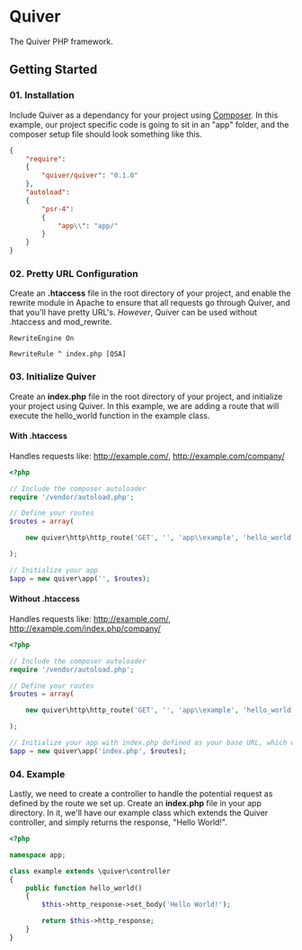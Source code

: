 # Quiver
The Quiver PHP framework.

## Getting Started

### 01. Installation

Include Quiver as a dependancy for your project using [Composer](https://getcomposer.org/). In this example, our project specific code is going to sit in an "app" folder, and the composer setup file should look something like this.

```json
{
	"require":
	{
		"quiver/quiver": "0.1.0"
	},
	"autoload":
	{
		"psr-4":
		{
			"app\\": "app/"
		}
	}
}
```

### 02. Pretty URL Configuration

Create an **.htaccess** file in the root directory of your project, and enable the rewrite module in Apache to ensure that all requests go through Quiver, and that you'll have pretty URL's. _However_, Quiver can be used without .htaccess and mod_rewrite.

```
RewriteEngine On

RewriteRule ^ index.php [QSA]
```

### 03. Initialize Quiver

Create an **index.php** file in the root directory of your project, and initialize your project using Quiver. In this example, we are adding a route that will execute the hello_world function in the example class.

#### With .htaccess

Handles requests like: http://example.com/, http://example.com/company/

```php
<?php

// Include the composer autoloader
require '/vendor/autoload.php';

// Define your routes
$routes = array(

	new quiver\http\http_route('GET', '', 'app\\example', 'hello_world')

);

// Initialize your app
$app = new quiver\app('', $routes);
```

#### Without .htaccess

Handles requests like: http://example.com/, http://example.com/index.php/company/

```php
<?php

// Include the composer autoloader
require '/vendor/autoload.php';

// Define your routes
$routes = array(

	new quiver\http\http_route('GET', '', 'app\\example', 'hello_world')

);

// Initialize your app with index.php defined as your base URL, which will remove it from all incoming requests
$app = new quiver\app('index.php', $routes);
```

### 04. Example

Lastly, we need to create a controller to handle the potential request as defined by the route we set up. Create an **index.php** file in your app directory. In it, we'll have our example class which extends the Quiver controller, and simply returns the response, "Hello World!".

```php
<?php

namespace app;

class example extends \quiver\controller
{
	public function hello_world()
	{
		$this->http_response->set_body('Hello World!');

		return $this->http_response;
	}
}
```
